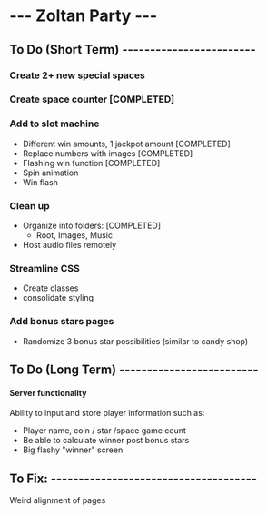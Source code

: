 # --- Zoltan Party ---


## To Do (Short Term) ------------------------

### Create 2+ new special spaces

### Create space counter [COMPLETED]

### Add to slot machine
- Different win amounts, 1 jackpot amount [COMPLETED]
- Replace numbers with images [COMPLETED]
- Flashing win function [COMPLETED]
- Spin animation
- Win flash

### Clean up
- Organize into folders: [COMPLETED]
   - Root, Images, Music
- Host audio files remotely

### Streamline CSS
- Create classes
- consolidate styling

### Add bonus stars pages
- Randomize 3 bonus star possibilities (similar to candy shop)


## To Do (Long Term) -------------------------



#### Server functionality
Ability to input and store player information such as:
- Player name, coin / star /space game count
- Be able to calculate winner post bonus stars
- Big flashy "winner" screen


## To Fix: -------------------------------------

Weird alignment of pages

